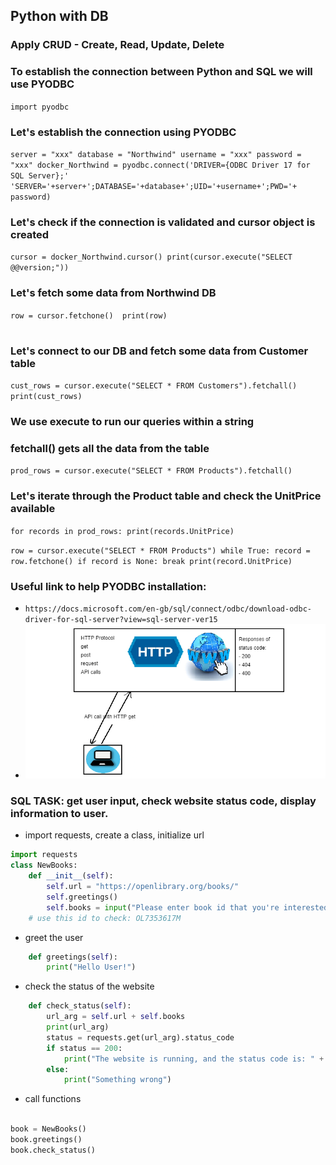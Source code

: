 ## Python with DB
### Apply CRUD - Create, Read, Update, Delete


### To establish the connection between Python and SQL we will use PYODBC
`import pyodbc`

### Let's establish the connection using PYODBC
`server = "xxx"
database = "Northwind"
username = "xxx"
password = "xxx"
docker_Northwind = pyodbc.connect('DRIVER={ODBC Driver 17 for SQL Server};'
                                  'SERVER='+server+';DATABASE='+database+';UID='+username+';PWD='+ password)
`
### Let's check if the connection is validated and cursor object is created
`cursor = docker_Northwind.cursor()
print(cursor.execute("SELECT @@version;"))`


### Let's fetch some data from Northwind DB
`row = cursor.fetchone() 
print(row)`
#
### Let's connect to our DB and fetch some data from Customer table
`cust_rows = cursor.execute("SELECT * FROM Customers").fetchall()
print(cust_rows)`
### We use execute to run our queries within a string
### fetchall() gets all the data from the table

`prod_rows = cursor.execute("SELECT * FROM Products").fetchall()`
### Let's iterate through the Product table and check the UnitPrice available
 `for records in prod_rows:
    print(records.UnitPrice)`

`row = cursor.execute("SELECT * FROM Products")
while True:
    record = row.fetchone()
    if record is None:
        break
    print(record.UnitPrice)`

### Useful link to help PYODBC installation:
- `https://docs.microsoft.com/en-gb/sql/connect/odbc/download-odbc-driver-for-sql-server?view=sql-server-ver15`
-  ![img.png](img.png)

### SQL TASK: get user input, check website status code, display information to user.
- import requests, create a class, initialize url
```python
import requests
class NewBooks:
    def __init__(self):
        self.url = "https://openlibrary.org/books/"
        self.greetings()
        self.books = input("Please enter book id that you're interested in: ")
    # use this id to check: OL7353617M
```
- greet the user
```python
    def greetings(self):
        print("Hello User!")
```
- check the status of the website
```python
    def check_status(self):
        url_arg = self.url + self.books
        print(url_arg)
        status = requests.get(url_arg).status_code
        if status == 200:
            print("The website is running, and the status code is: " + str(status))
        else:
            print("Something wrong")
```
- call functions
```python

book = NewBooks()
book.greetings()
book.check_status()
```
    


